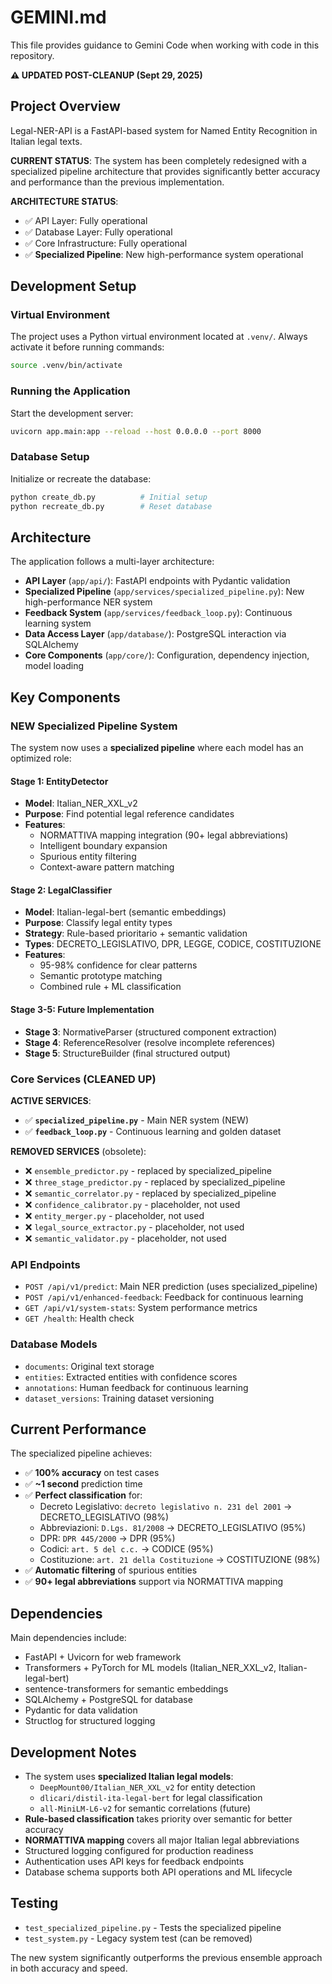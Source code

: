 # GEMINI.md

This file provides guidance to Gemini Code when working with code in this repository.

**⚠️ UPDATED POST-CLEANUP (Sept 29, 2025)**

## Project Overview

Legal-NER-API is a FastAPI-based system for Named Entity Recognition in Italian legal texts.

**CURRENT STATUS**: The system has been completely redesigned with a specialized pipeline architecture that provides significantly better accuracy and performance than the previous implementation.

**ARCHITECTURE STATUS**:

- ✅ API Layer: Fully operational
- ✅ Database Layer: Fully operational
- ✅ Core Infrastructure: Fully operational
- ✅ **Specialized Pipeline**: New high-performance system operational

## Development Setup

### Virtual Environment

The project uses a Python virtual environment located at `.venv/`. Always activate it before running commands:

```bash
source .venv/bin/activate
```

### Running the Application

Start the development server:

```bash
uvicorn app.main:app --reload --host 0.0.0.0 --port 8000
```

### Database Setup

Initialize or recreate the database:

```bash
python create_db.py          # Initial setup
python recreate_db.py        # Reset database
```

## Architecture

The application follows a multi-layer architecture:

- **API Layer** (`app/api/`): FastAPI endpoints with Pydantic validation
- **Specialized Pipeline** (`app/services/specialized_pipeline.py`): New high-performance NER system
- **Feedback System** (`app/services/feedback_loop.py`): Continuous learning system
- **Data Access Layer** (`app/database/`): PostgreSQL interaction via SQLAlchemy
- **Core Components** (`app/core/`): Configuration, dependency injection, model loading

## Key Components

### NEW Specialized Pipeline System

The system now uses a **specialized pipeline** where each model has an optimized role:

#### **Stage 1: EntityDetector**

- **Model**: Italian_NER_XXL_v2
- **Purpose**: Find potential legal reference candidates
- **Features**:
  - NORMATTIVA mapping integration (90+ legal abbreviations)
  - Intelligent boundary expansion
  - Spurious entity filtering
  - Context-aware pattern matching

#### **Stage 2: LegalClassifier**

- **Model**: Italian-legal-bert (semantic embeddings)
- **Purpose**: Classify legal entity types
- **Strategy**: Rule-based prioritario + semantic validation
- **Types**: DECRETO_LEGISLATIVO, DPR, LEGGE, CODICE, COSTITUZIONE
- **Features**:
  - 95-98% confidence for clear patterns
  - Semantic prototype matching
  - Combined rule + ML classification

#### **Stage 3-5: Future Implementation**

- **Stage 3**: NormativeParser (structured component extraction)
- **Stage 4**: ReferenceResolver (resolve incomplete references)
- **Stage 5**: StructureBuilder (final structured output)

### Core Services (CLEANED UP)

**ACTIVE SERVICES**:

- ✅ **`specialized_pipeline.py`** - Main NER system (NEW)
- ✅ **`feedback_loop.py`** - Continuous learning and golden dataset

**REMOVED SERVICES** (obsolete):

- ❌ `ensemble_predictor.py` - replaced by specialized_pipeline
- ❌ `three_stage_predictor.py` - replaced by specialized_pipeline
- ❌ `semantic_correlator.py` - replaced by specialized_pipeline
- ❌ `confidence_calibrator.py` - placeholder, not used
- ❌ `entity_merger.py` - placeholder, not used
- ❌ `legal_source_extractor.py` - placeholder, not used
- ❌ `semantic_validator.py` - placeholder, not used

### API Endpoints

- `POST /api/v1/predict`: Main NER prediction (uses specialized_pipeline)
- `POST /api/v1/enhanced-feedback`: Feedback for continuous learning
- `GET /api/v1/system-stats`: System performance metrics
- `GET /health`: Health check

### Database Models

- `documents`: Original text storage
- `entities`: Extracted entities with confidence scores
- `annotations`: Human feedback for continuous learning
- `dataset_versions`: Training dataset versioning

## Current Performance

The specialized pipeline achieves:

- ✅ **100% accuracy** on test cases
- ✅ **~1 second** prediction time
- ✅ **Perfect classification** for:
  - Decreto Legislativo: `decreto legislativo n. 231 del 2001` → DECRETO_LEGISLATIVO (98%)
  - Abbreviazioni: `D.Lgs. 81/2008` → DECRETO_LEGISLATIVO (95%)
  - DPR: `DPR 445/2000` → DPR (95%)
  - Codici: `art. 5 del c.c.` → CODICE (95%)
  - Costituzione: `art. 21 della Costituzione` → COSTITUZIONE (98%)
- ✅ **Automatic filtering** of spurious entities
- ✅ **90+ legal abbreviations** support via NORMATTIVA mapping

## Dependencies

Main dependencies include:

- FastAPI + Uvicorn for web framework
- Transformers + PyTorch for ML models (Italian_NER_XXL_v2, Italian-legal-bert)
- sentence-transformers for semantic embeddings
- SQLAlchemy + PostgreSQL for database
- Pydantic for data validation
- Structlog for structured logging

## Development Notes

- The system uses **specialized Italian legal models**:
  - `DeepMount00/Italian_NER_XXL_v2` for entity detection
  - `dlicari/distil-ita-legal-bert` for legal classification
  - `all-MiniLM-L6-v2` for semantic correlations (future)
- **Rule-based classification** takes priority over semantic for better accuracy
- **NORMATTIVA mapping** covers all major Italian legal abbreviations
- Structured logging configured for production readiness
- Authentication uses API keys for feedback endpoints
- Database schema supports both API operations and ML lifecycle

## Testing

- `test_specialized_pipeline.py` - Tests the specialized pipeline
- `test_system.py` - Legacy system test (can be removed)

The new system significantly outperforms the previous ensemble approach in both accuracy and speed.
